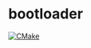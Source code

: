 # bootloader
[![CMake](https://github.com/d-serj/bootloader/actions/workflows/cmake.yml/badge.svg)](https://github.com/d-serj/bootloader/actions/workflows/cmake.yml)
